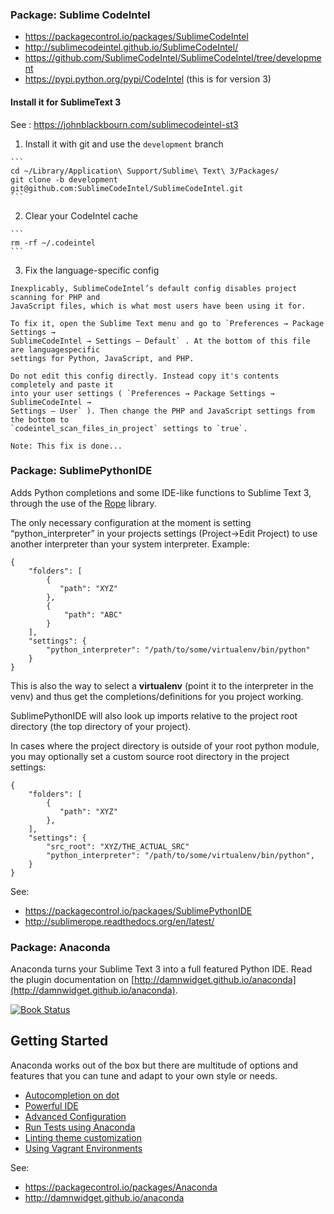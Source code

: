 ### Package: Sublime CodeIntel

  * https://packagecontrol.io/packages/SublimeCodeIntel
  * http://sublimecodeintel.github.io/SublimeCodeIntel/
  * https://github.com/SublimeCodeIntel/SublimeCodeIntel/tree/development
  * https://pypi.python.org/pypi/CodeIntel (this is for version 3)

  #### Install it for SublimeText 3

  See : https://johnblackbourn.com/sublimecodeintel-st3

  1. Install it with git and use the `development` branch

    ```
    cd ~/Library/Application\ Support/Sublime\ Text\ 3/Packages/
    git clone -b development git@github.com:SublimeCodeIntel/SublimeCodeIntel.git
    ```

  2. Clear your CodeIntel cache

    ```
    rm -rf ~/.codeintel
    ```

  3. Fix the language-specific config

    Inexplicably, SublimeCodeIntel’s default config disables project scanning for PHP and
    JavaScript files, which is what most users have been using it for.

    To fix it, open the Sublime Text menu and go to `Preferences → Package Settings →
    SublimeCodeIntel → Settings – Default` . At the bottom of this file are languagespecific
    settings for Python, JavaScript, and PHP.

    Do not edit this config directly. Instead copy it's contents completely and paste it
    into your user settings ( `Preferences → Package Settings → SublimeCodeIntel →
    Settings – User` ). Then change the PHP and JavaScript settings from the bottom to
    `codeintel_scan_files_in_project` settings to `true`.

    Note: This fix is done...

### Package: Sublime​Python​IDE

  Adds Python completions and some IDE-like functions to Sublime Text 3, through the use of the [Rope](http://sublimerope.readthedocs.org/en/latest/) library.

  The only necessary configuration at the moment is setting “python_interpreter” in your projects settings (Project->Edit Project) to use another interpreter than your system interpreter. Example:

  ```
  {
      "folders": [
          {
             "path": "XYZ"
          },
          {
              "path": "ABC"
          }
      ],
      "settings": {
          "python_interpreter": "/path/to/some/virtualenv/bin/python"
      }
  }
  ```

  This is also the way to select a **virtualenv** (point it to the interpreter in the venv) and thus get the completions/definitions for you project working.

  SublimePythonIDE will also look up imports relative to the project root directory (the top directory of your project).

  In cases where the project directory is outside of your root python module, you may optionally set a custom source root directory in the project settings:

  ```
  {
      "folders": [
          {
             "path": "XYZ"
          },
      ],
      "settings": {
          "src_root": "XYZ/THE_ACTUAL_SRC"
          "python_interpreter": "/path/to/some/virtualenv/bin/python",
      }
  }
  ```

  See:

  * https://packagecontrol.io/packages/SublimePythonIDE
  * http://sublimerope.readthedocs.org/en/latest/

### Package: Anaconda

  Anaconda turns your Sublime Text 3 into a full featured Python IDE. Read the plugin documentation on [http://damnwidget.github.io/anaconda](http://damnwidget.github.io/anaconda).

  [![Book Status](https://www.gitbook.io/button/status/book/damnwidget/anacondast3-developers-documentation)](https://www.gitbook.io/book/damnwidget/anacondast3-developers-documentation/activity)

  ## Getting Started
  Anaconda works out of the box but there are multitude of options and features that you can tune and adapt to your own style or needs.

  * [Autocompletion on dot](http://damnwidget.github.io/anaconda/IDE/#toc_3)
  * [Powerful IDE](http://damnwidget.github.io/anaconda/IDE/)
  * [Advanced Configuration](http://damnwidget.github.io/anaconda/anaconda_settings/)
  * [Run Tests using Anaconda](http://damnwidget.github.io/anaconda/tests_runner/)
  * [Linting theme customization](http://damnwidget.github.io/anaconda/IDE/#toc_50)
  * [Using Vagrant Environments](http://damnwidget.github.io/anaconda/vagrant/)

  See:

  * https://packagecontrol.io/packages/Anaconda
  * http://damnwidget.github.io/anaconda
